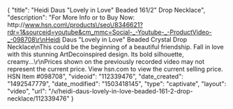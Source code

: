 {
    "title": "Heidi Daus \"Lovely in Love\" Beaded 161\/2\" Drop Necklace",
    "description": "For More Info or to Buy Now: http:\/\/www.hsn.com\/products\/seo\/8346621?rdr=1&sourceid=youtube&cm_mmc=Social-_-Youtube-_-ProductVideo-_-098708\r\nHeidi Daus \"Lovely in Love\" Beaded Crystal Drop Necklace\nThis could be the beginning of a beautiful friendship. Fall in love with this stunning ArtDecoinspired design. Its bold silhouette, creamy...\r\nPrices shown on the previously recorded video may not represent the current price.  View hsn.com to view the current selling price. HSN Item #098708",
    "videoid": "112339476",
    "date_created": "1492547779",
    "date_modified": "1503418145",
    "type": "captivate",
    "layout": "video",
    "url": "\/v\/heidi-daus-lovely-in-love-beaded-161-2-drop-necklace\/112339476"
}